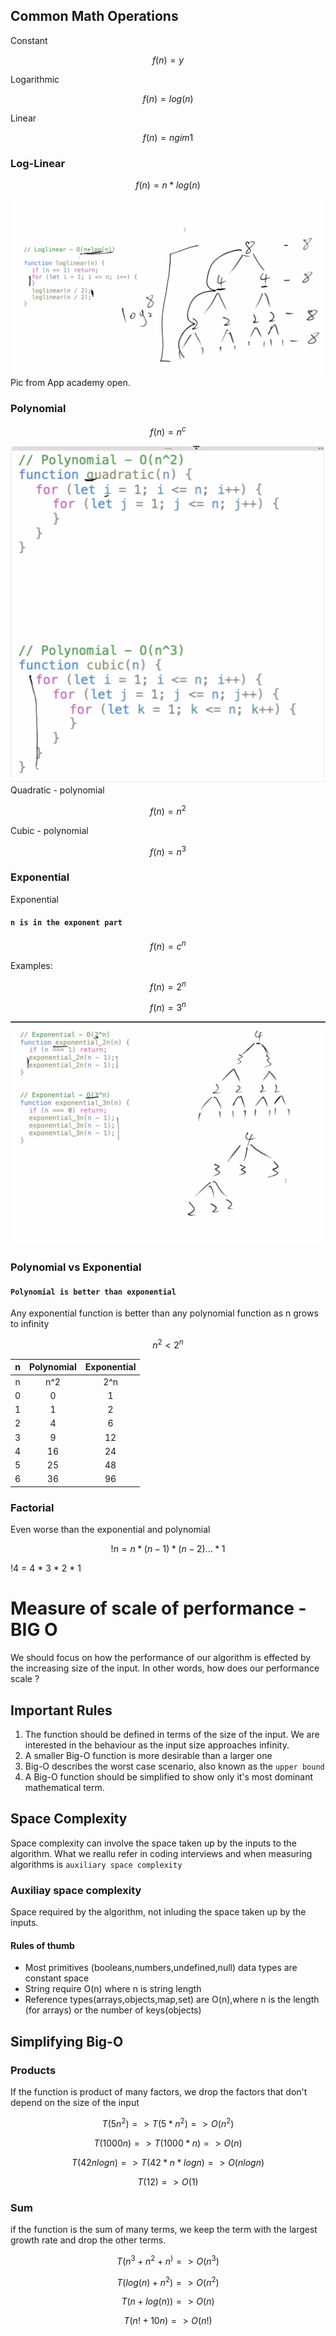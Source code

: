 ## Common Math Operations

Constant
```math
f(n) = y
```
Logarithmic
```math
f(n) = log(n)
```

Linear

```math
f(n) = ngim1
```

### Log-Linear
```math
f(n) = n * log(n)
```

![nLogn](images/nlogn-code-example.png)
Pic from App academy open.

### Polynomial

```math
f(n) = n^c

```

![Polynomial example from App academy open](images/polynomial-example.png)
Quadratic - polynomial
```math
f(n) = n^2
```

Cubic - polynomial
```math
f(n) = n^3
```

### Exponential
Exponential

#### `n is in the exponent part`


```math
f(n) = c^n
```

Examples:

```math
f(n) = 2^n
```

```math
f(n) = 3^n
```

![Exponential example from App academy](images/Exponential-example.png)

### Polynomial vs Exponential
#### `Polynomial is better than exponential`
Any exponential function is better than any polynomial function as n grows to infinity

```math
n^2  < 2^n
```

| n |  Polynomial| Exponential |
| :---: | :---: | :---: |
| n |  n^2| 2^n |
| 0 | 0 | 1 |
| 1 | 1 | 2 |
| 2 | 4 | 6 |
| 3 | 9 | 12 |
| 4 | 16 | 24 |
| 5 | 25 | 48 |
| 6 | 36 | 96 |

### Factorial

Even worse than the exponential and polynomial
```math
!n = n * (n-1) * (n-2) ... * 1
```

!4 = 4 * 3 * 2 * 1

# Measure of scale of performance - BIG O
We should focus on how the performance of our algorithm is effected by the increasing size of the input. In other words, how does our performance scale ?

## Important Rules
1. The function should be defined in terms of the size of the input. We are interested in the behaviour as the input size approaches infinity.
2. A smaller Big-O function is more desirable than a larger one
3. Big-O describes the worst case scenario, also known as the `upper bound`
4. A Big-O function should be simplified to show only it's most dominant mathematical term.
## Space Complexity
Space complexity can involve the space taken up by the inputs to the algorithm. What we reallu refer in coding interviews and when measuring algorithms is `auxiliary space complexity`

### Auxiliay space complexity
Space required by the algorithm, not inluding the space taken up by the inputs.

#### Rules of thumb
* Most primitives (booleans,numbers,undefined,null) data types are constant space
* String require O(n) where n is string length
* Reference types(arrays,objects,map,set) are O(n),where n is the length (for arrays) or the number of keys(objects)


## Simplifying Big-O
### Products
If the function is product of many factors, we drop the factors that don't depend on the size of the input

```math
T(5n^2) => T(5*n^2)=> O(n^2)
```
```math
T(1000n) => T(1000 * n) => O(n)
```
```math
T(42nlogn) => T(42*n*logn)=>O(nlogn)
```

```math
T(12)=> O(1)
```

### Sum
if the function is the sum of many terms, we keep the term with the largest growth rate and drop the other terms.
```math
T(n^3 + n^2 + n^) => O(n^3)
```

```math
T(log(n) + n^2) =>  O(n^2)
```

```math
T(n + log(n)) => O(n)
```

```math
T(n! + 10n) => O(n!)
```
